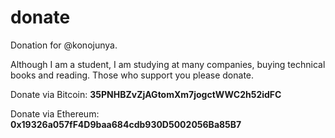 # donate
Donation for @konojunya.

Although I am a student, I am studying at many companies, buying technical books and reading. Those who support you please donate.

Donate via Bitcoin: **35PNHBZvZjAGtomXm7jogctWWC2h52idFC**

Donate via Ethereum: **0x19326a057fF4D9baa684cdb930D5002056Ba85B7**
